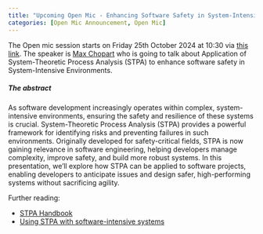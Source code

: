 ```yaml
---
title: "Upcoming Open Mic - Enhancing Software Safety in System-Intensive Environments: Applying System-Theoretic Process Analysis (STPA)"
categories: [Open Mic Announcement, Open Mic]
---
```

The Open mic session starts on Friday 25th October 2024 at 10:30 via [this link](https://meet.jit.si/open-mic-kbss). The speaker is [Max Chopart](https://www.linkedin.com/in/max-chopart) who is going to talk about Application of System-Theoretic Process Analysis (STPA) to enhance software safety in System-Intensive Environments.


##### The abstract

As software development increasingly operates within complex, system-intensive environments, ensuring the safety and resilience of these systems is crucial. System-Theoretic Process Analysis (STPA) provides a powerful framework for identifying risks and preventing failures in such environments. Originally developed for safety-critical fields, STPA is now gaining relevance in software engineering, helping developers manage complexity, improve safety, and build more robust systems. In this presentation, we’ll explore how STPA can be applied to software projects, enabling developers to anticipate issues and design safer, high-performing systems without sacrificing agility.

Further reading:
* [STPA Handbook](https://psas.scripts.mit.edu/home/get_file.php?name=STPA_handbook.pdf)
* [Using STPA with software-intensive systems](https://www.codethink.co.uk/articles/2021/stpa-software-intensive-systems/)